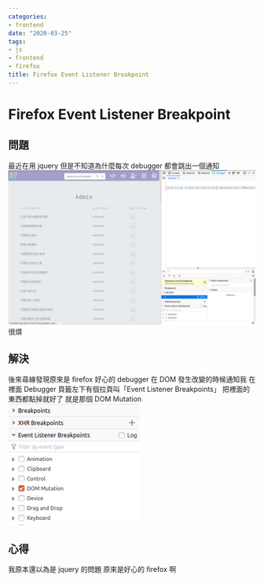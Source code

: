 ```yaml
---
categories:
- frontend
date: "2020-03-25"
tags:
- js
- frontend
- firefox
title: Firefox Event Listener Breakpoint
---
```


# Firefox Event Listener Breakpoint

## 問題

最近在用 jquery 但是不知道為什麼每次 debugger 都會跳出一個通知
![1.png](/images/firefox-event-listener-breakpoint/1.png)
很煩

## 解決

後來尋線發現原來是 firefox 好心的 debugger 在 DOM 發生改變的時候通知我
在 <F12> 裡面 Debugger 頁籤左下有個拉頁叫「Event Listener Breakpoints」
把裡面的東西都點掉就好了
就是那個 DOM Mutation
![2.png](/images/firefox-event-listener-breakpoint/2.png)

## 心得

我原本還以為是 jquery 的問題
原來是好心的 firefox 啊
